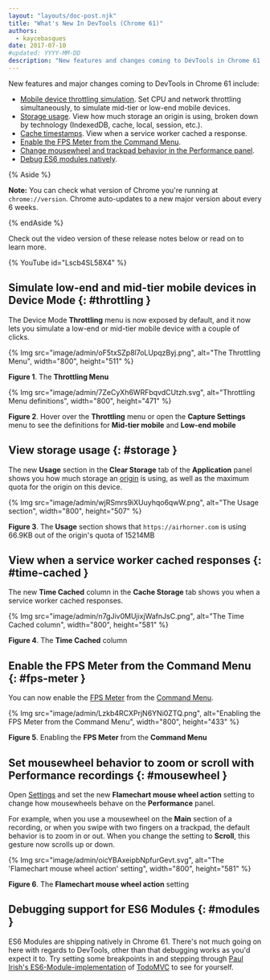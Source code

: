 ```yaml
---
layout: "layouts/doc-post.njk"
title: "What's New In DevTools (Chrome 61)"
authors:
  - kaycebasques
date: 2017-07-10
#updated: YYYY-MM-DD
description: "New features and changes coming to DevTools in Chrome 61."
---
```


New features and major changes coming to DevTools in Chrome 61 include:

- [Mobile device throttling simulation][1]. Set CPU and network throttling simultaneously, to
  simulate mid-tier or low-end mobile devices.
- [Storage usage][2]. View how much storage an origin is using, broken down by technology
  (IndexedDB, cache, local, session, etc.).
- [Cache timestamps][3]. View when a service worker cached a response.
- [Enable the FPS Meter from the Command Menu][4].
- [Change mousewheel and trackpad behavior in the Performance panel][5].
- [Debug ES6 modules natively][6].

{% Aside %}

**Note:** You can check what version of Chrome you're running at `chrome://version`. Chrome
auto-updates to a new major version about every 6 weeks.

{% endAside %}

Check out the video version of these release notes below or read on to learn more.

{% YouTube id="Lscb4SL58X4" %}

## Simulate low-end and mid-tier mobile devices in Device Mode {: #throttling }

The Device Mode **Throttling** menu is now exposed by default, and it now lets you simulate a
low-end or mid-tier mobile device with a couple of clicks.

{% Img src="image/admin/oF5txSZp8l7oLUpqzByj.png", alt="The Throttling Menu", width="800", height="511" %}

**Figure 1**. The **Throttling Menu**

{% Img src="image/admin/7ZeCyXh6WRFbqvdCUtzh.svg", alt="Throttling Menu definitions", width="800", height="471" %}

**Figure 2**. Hover over the **Throttling** menu or open the **Capture Settings** menu to see the
definitions for **Mid-tier mobile** and **Low-end mobile**

## View storage usage {: #storage }

The new **Usage** section in the **Clear Storage** tab of the **Application** panel shows you how
much storage an [origin][7] is using, as well as the maximum quota for the origin on this device.

{% Img src="image/admin/wjRSmrs9iXUuyhqo6qwW.png", alt="The Usage section", width="800", height="507" %}

**Figure 3**. The **Usage** section shows that `https://airhorner.com` is using 66.9KB out of the
origin's quota of 15214MB

## View when a service worker cached responses {: #time-cached }

The new **Time Cached** column in the **Cache Storage** tab shows you when a service worker cached
responses.

{% Img src="image/admin/n7gJiv0MUjixjWafnJsC.png", alt="The Time Cached column", width="800", height="581" %}

**Figure 4**. The **Time Cached** column

## Enable the FPS Meter from the Command Menu {: #fps-meter }

You can now enable the [FPS Meter][8] from the [Command Menu][9].

{% Img src="image/admin/Lzkb4RCXPrjN6YNi0ZTQ.png", alt="Enabling the FPS Meter from the Command Menu", width="800", height="433" %}

**Figure 5**. Enabling the **FPS Meter** from the **Command Menu**

## Set mousewheel behavior to zoom or scroll with Performance recordings {: #mousewheel }

Open [Settings][10] and set the new **Flamechart mouse wheel action** setting to change how
mousewheels behave on the **Performance** panel.

For example, when you use a mousewheel on the **Main** section of a recording, or when you swipe
with two fingers on a trackpad, the default behavior is to zoom in or out. When you change the
setting to **Scroll**, this gesture now scrolls up or down.

{% Img src="image/admin/oicYBAxeipbNpfurGevt.svg", alt="The 'Flamechart mouse wheel action' setting", width="800", height="581" %}

**Figure 6**. The **Flamechart mouse wheel action** setting

## Debugging support for ES6 Modules {: #modules }

ES6 Modules are shipping natively in Chrome 61. There's not much going on here with regards to
DevTools, other than that debugging works as you'd expect it to. Try setting some breakpoints in and
stepping through [Paul Irish's ES6-Module-implementation][11] of [TodoMVC][12] to see for yourself.

[1]: #throttling
[2]: #storage
[3]: #time-cached
[4]: #fps-meter
[5]: #mousewheel
[6]: #modules
[7]: https://tools.ietf.org/html/rfc6454#section-3.2
[8]: /docs/devtools/evaluate-performance/reference#fps-meter
[9]: /docs/devtools/command-menu/
[10]: /docs/devtools/customize/#settings
[11]: https://paulirish.github.io/es-modules-todomvc/
[12]: http://todomvc.com/
[13]: /web/updates/2017/04/devtools-release-notes#coverage
[14]: /web/updates/2017/04/devtools-release-notes#screenshots
[15]: /web/updates/2017/04/devtools-release-notes#block-requests
[16]: /web/updates/2017/04/devtools-release-notes#async
[17]: /web/updates/2017/04/devtools-release-notes#command-menu
